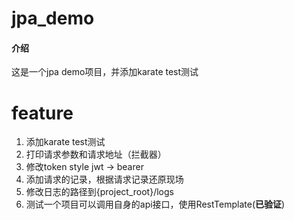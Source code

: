 # jpa_demo

#### 介绍
这是一个jpa demo项目，并添加karate test测试

# feature
1. 添加karate test测试
2. 打印请求参数和请求地址（拦截器）
3. 修改token style jwt -> bearer
4. 添加请求的记录，根据请求记录还原现场
5. 修改日志的路径到{project_root}/logs
6. 测试一个项目可以调用自身的api接口，使用RestTemplate(**已验证**)